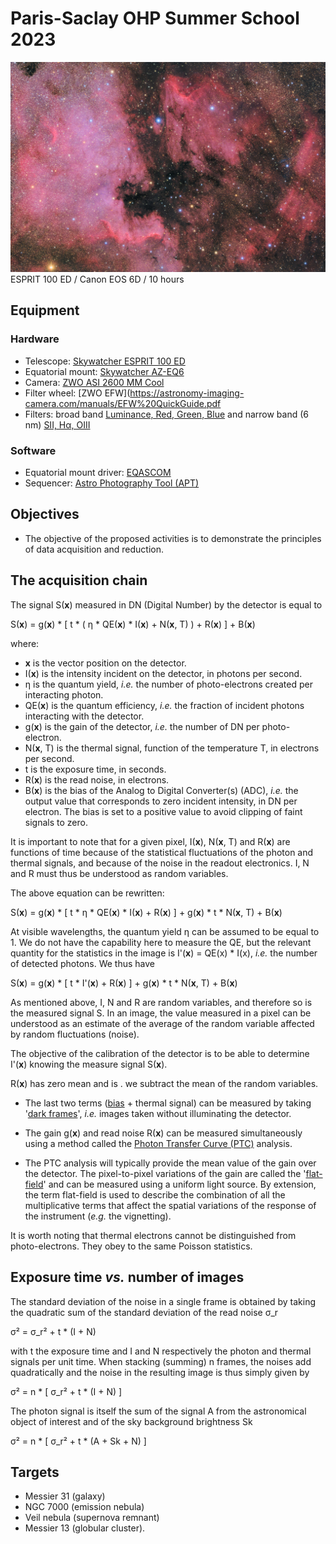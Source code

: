 # Paris-Saclay OHP Summer School 2023

![](ngc7000.jpg)
ESPRIT 100 ED / Canon EOS 6D / 10 hours
## Equipment

### Hardware

- Telescope: [Skywatcher ESPRIT 100 ED
](https://inter-static.skywatcher.com/upfiles/en_download_caty01390352363.pdf)
- Equatorial mount: [Skywatcher AZ-EQ6](https://inter-static.skywatcher.com/upfiles/en_download_caty01353096919.pdf)
- Camera: [ZWO ASI 2600 MM Cool](https://astronomy-imaging-camera.com/manuals/ASI2600_Manual_EN.pdf)
- Filter wheel: [ZWO EFW](https://astronomy-imaging-camera.com/manuals/EFW%20QuickGuide.pdf
- Filters: broad band [Luminance, Red, Green, Blue](https://www.baader-planetarium.com/en/filters/l-rgb-cmos-filters/baader-lrgb-filter-set-%E2%80%93-cmos-optimized.html) and narrow band (6 nm) [SII, H&#0945;, OIII](
https://www.baader-planetarium.com/en/filters/(ultra-)-narrowband-/-highspeed/baader-6.5nm-narrowband-filter-set-%E2%80%93-cmos-optimized-(h-alpha--o-iii--s-ii).html)

### Software

- Equatorial mount driver: [EQASCOM](https://eq-mod.sourceforge.net/eqaindex.html) 
- Sequencer: [Astro Photography Tool (APT)](https://astrophotography.app/)

## Objectives

- The objective of the proposed activities is to demonstrate the principles of data acquisition and reduction. 

## The acquisition chain

The signal S(**x**) measured in DN (Digital Number) by the detector is equal to

S(**x**) = g(**x**) * [ t * ( &#0951; * QE(**x**) * I(**x**) + N(**x**, T) ) + R(**x**) ] + B(**x**)

where:
- **x** is the vector position on the detector.
- I(**x**) is the intensity incident on the detector, in photons per second.
- &#0951; is the quantum yield, *i.e.* the number of photo-electrons created per interacting photon.
- QE(**x**) is the quantum efficiency, *i.e.* the fraction of incident photons interacting with the detector.
- g(**x**) is the gain of the detector, *i.e.* the number of DN per photo-electron.
- N(**x**, T) is the thermal signal, function of the temperature T, in electrons per second.
- t is the exposure time, in seconds.
- R(**x**) is the read noise, in electrons.
- B(**x**) is the bias of the Analog to Digital Converter(s) (ADC), *i.e.* the output value that corresponds to zero incident intensity, in DN per electron. The bias is set to a positive value to avoid clipping of faint signals to zero.

It is important to note that for a given pixel, I(**x**), N(**x**, T) and R(**x**) are functions of time because of the statistical fluctuations of the photon and thermal signals, and because of the noise in the readout electronics. I, N and R must thus be understood as random variables.

The above equation can be rewritten:

S(**x**) = g(**x**) * [ t * &#0951; * QE(**x**) * I(**x**) + R(**x**) ] + g(**x**) * t * N(**x**, T) + B(**x**)

At visible wavelengths, the quantum yield &#0951; can be assumed to be equal to 1. We do not have the capability here to measure the QE, but the relevant quantity for the statistics in the image is I'(**x**) = QE(x) * I(x), *i.e.* the number of detected photons. We thus have 

S(**x**) = g(**x**) * [ t * I'(**x**) + R(**x**) ] + g(**x**) * t * N(**x**, T) + B(**x**)

As mentioned above, I, N and R are random variables, and therefore so is the measured signal S. In an image, the value measured in a pixel can be understood as an estimate of the average of the random variable affected by random fluctuations (noise).

The objective of the calibration of the detector is to be able to determine I'(**x**) knowing the measure signal S(**x**). 

R(**x**) has zero mean and is . we subtract the mean of the random variables. 

- The last two terms ([bias](bias.ipynb) + thermal signal) can be measured by taking '[dark frames](darks.ipynb)', *i.e.* images taken without illuminating the detector.

- The gain g(**x**) and read noise R(**x**) can be measured simultaneously using a method called the [Photon Transfer Curve (PTC)](ptc.ipynb) analysis.

- The PTC analysis will typically provide the mean value of the gain over the detector. The pixel-to-pixel variations of the gain are called the '[flat-field](flats.ipynb)' and can be measured using a uniform light source. By extension, the term flat-field is used to describe the combination of all the multiplicative terms that affect the spatial variations of the response of the instrument (*e.g.* the vignetting).  

It is worth noting that thermal electrons cannot be distinguished from photo-electrons. They obey to the same Poisson statistics. 

## Exposure time *vs.* number of images

The standard deviation of the noise in a single frame is obtained by taking the quadratic sum of the standard deviation of the read noise &#0963;_r

&#0963;&#0178; = &#0963;_r&#0178; + t * (I + N)  

with t the exposure time and I and N respectively the photon and thermal signals per unit time. When stacking (summing) n frames, the noises add quadratically and the noise in the resulting image is thus simply given by

&#0963;&#0178; = n * [ &#0963;_r&#0178; + t * (I + N) ]  

The photon signal is itself the sum of the signal A from the astronomical object of interest and of the sky background brightness Sk

&#0963;&#0178; = n * [ &#0963;_r&#0178; + t * (A + Sk + N) ]  


## Targets

- Messier 31 (galaxy)
- NGC 7000 (emission nebula)
- Veil nebula (supernova remnant)
- Messier 13 (globular cluster).
